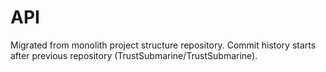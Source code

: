 # API
Migrated from monolith project structure repository. Commit history starts after previous repository (TrustSubmarine/TrustSubmarine).
